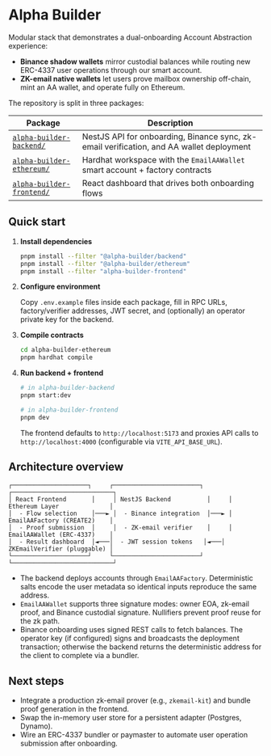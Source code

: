 # Alpha Builder

Modular stack that demonstrates a dual-onboarding Account Abstraction experience:

- **Binance shadow wallets** mirror custodial balances while routing new ERC-4337 user operations
  through our smart account.
- **ZK-email native wallets** let users prove mailbox ownership off-chain, mint an AA wallet, and
  operate fully on Ethereum.

The repository is split in three packages:

| Package | Description |
| --- | --- |
| [`alpha-builder-backend/`](./alpha-builder-backend) | NestJS API for onboarding, Binance sync, zk-email verification, and AA wallet deployment |
| [`alpha-builder-ethereum/`](./alpha-builder-ethereum) | Hardhat workspace with the `EmailAAWallet` smart account + factory contracts |
| [`alpha-builder-frontend/`](./alpha-builder-frontend) | React dashboard that drives both onboarding flows |

## Quick start

1. **Install dependencies**

   ```bash
   pnpm install --filter "@alpha-builder/backend"
   pnpm install --filter "@alpha-builder/ethereum"
   pnpm install --filter "alpha-builder-frontend"
   ```

2. **Configure environment**

   Copy `.env.example` files inside each package, fill in RPC URLs, factory/verifier addresses, JWT
   secret, and (optionally) an operator private key for the backend.

3. **Compile contracts**

   ```bash
   cd alpha-builder-ethereum
   pnpm hardhat compile
   ```

4. **Run backend + frontend**

   ```bash
   # in alpha-builder-backend
   pnpm start:dev

   # in alpha-builder-frontend
   pnpm dev
   ```

   The frontend defaults to `http://localhost:5173` and proxies API calls to
   `http://localhost:4000` (configurable via `VITE_API_BASE_URL`).

## Architecture overview

```
┌─────────────────────┐     ┌────────────────────────┐     ┌────────────────────────────┐
│ React Frontend       │     │ NestJS Backend          │     │ Ethereum Layer              │
│  - Flow selection    │───► │  - Binance integration  │───► │ EmailAAFactory (CREATE2)    │
│  - Proof submission  │     │  - ZK-email verifier    │     │ EmailAAWallet (ERC-4337)    │
│  - Result dashboard  │◄───│  - JWT session tokens   │◄───│ ZKEmailVerifier (pluggable) │
└─────────────────────┘     └────────────────────────┘     └────────────────────────────┘
```

- The backend deploys accounts through `EmailAAFactory`. Deterministic salts encode the user
  metadata so identical inputs reproduce the same address.
- `EmailAAWallet` supports three signature modes: owner EOA, zk-email proof, and Binance custodial
  signature. Nullifiers prevent proof reuse for the zk path.
- Binance onboarding uses signed REST calls to fetch balances. The operator key (if configured)
  signs and broadcasts the deployment transaction; otherwise the backend returns the deterministic
  address for the client to complete via a bundler.

## Next steps

- Integrate a production zk-email prover (e.g., `zkemail-kit`) and bundle proof generation in the
  frontend.
- Swap the in-memory user store for a persistent adapter (Postgres, Dynamo).
- Wire an ERC-4337 bundler or paymaster to automate user operation submission after onboarding.
